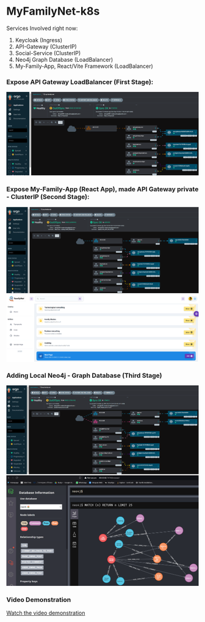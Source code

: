 # MyFamilyNet-k8s
Services Involved right now: 
1. Keycloak (Ingress) 
2. API-Gateway (ClusterIP)
3. Social-Service (ClusterIP)
4. Neo4j Graph Database (LoadBalancer)
5. My-Family-App, React/Vite Framework (LoadBalancer)


### Expose API Gateway LoadBalancer (First Stage): 
![Expose API Gateway](./images/present_1.png)

### Expose My-Family-App (React App), made API Gateway private - ClusterIP (Second Stage):
![Expose My-Family-App](./images/present_2.png)
![My-Family-Net-App-Prototype](./images/present_3.png)

### Adding Local Neo4j - Graph Database (Third Stage)
![Expose Neo4j Database](./images/present_4.png)
![Neo4j Database](./images/present_5.png)

### Video Demonstration

[Watch the video demonstration](./videos/BasicSetupServices.mp4)


